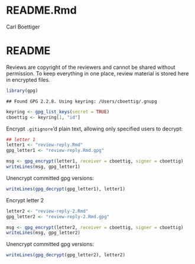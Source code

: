 README.Rmd
================
Carl Boettiger

# README

Reviews are copyright of the reviewers and cannot be shared without
permission. To keep everything in one place, review material is stored
here in encrypted files.

``` r
library(gpg)
```

    ## Found GPG 2.2.8. Using keyring: /Users/cboettig/.gnupg

``` r
keyring <- gpg_list_keys(secret = TRUE)
cboettig <- keyring[1, "id"]
```

Encrypt `.gitignore`’d plain text, allowing only specified users to
decrypt:

``` r
## letter 1
letter1 <- "review-reply.Rmd"
gpg_letter1 <- "review-reply.Rmd.gpg"

msg <- gpg_encrypt(letter1, receiver = cboettig, signer = cboettig)
writeLines(msg, gpg_letter1)
```

Unencrypt committed gpg versions:

``` r
writeLines(gpg_decrypt(gpg_letter1), letter1)
```

Encrypt letter 2

``` r
letter2 <- "review-reply-2.Rmd"
gpg_letter2 <- "review-reply-2.Rmd.gpg"

msg <- gpg_encrypt(letter2, receiver = cboettig, signer = cboettig)
writeLines(msg, gpg_letter2)
```

Unencrypt committed gpg versions:

``` r
writeLines(gpg_decrypt(gpg_letter2), letter2)
```
